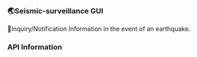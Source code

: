 ### 🌏Seismic-surveillance GUI
🔔Inquiry/Notification Information in the event of an earthquake.

### **API Information**
